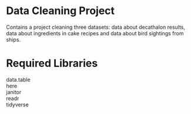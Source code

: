 # Data Cleaning Project
Contains a project cleaning three datasets: data about decathalon results, data about ingredients in cake recipes and data about bird sightings from ships. 
# Required Libraries 
data.table 
<br> here
<br> janitor
<br> readr
<br> tidyverse
